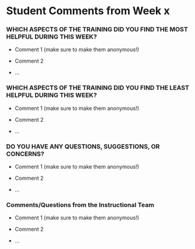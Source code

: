 # Student Comments from Week x

### WHICH ASPECTS OF THE TRAINING DID YOU FIND THE MOST HELPFUL DURING THIS WEEK?

- Comment 1 (make sure to make them anonymous!)

- Comment 2

- ...

### WHICH ASPECTS OF THE TRAINING DID YOU FIND THE LEAST HELPFUL DURING THIS WEEK?

- Comment 1 (make sure to make them anonymous!)

- Comment 2

- ...

### DO YOU HAVE ANY QUESTIONS, SUGGESTIONS, OR CONCERNS?

- Comment 1 (make sure to make them anonymous!)

- Comment 2

- ...

### Comments/Questions from the Instructional Team

- Comment 1 (make sure to make them anonymous!)

- Comment 2

- ...

